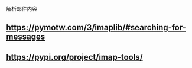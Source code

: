 解析邮件内容
## https://pymotw.com/3/imaplib/#searching-for-messages
## https://pypi.org/project/imap-tools/
